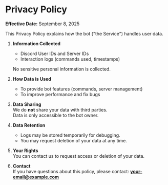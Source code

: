 # Privacy Policy

**Effective Date:** September 8, 2025

This Privacy Policy explains how the bot ("the Service") handles user data.

1. **Information Collected**  
   - Discord User IDs and Server IDs  
   - Interaction logs (commands used, timestamps)  

   No sensitive personal information is collected.

2. **How Data is Used**  
   - To provide bot features (commands, server management)  
   - To improve performance and fix bugs  

3. **Data Sharing**  
   We do **not** share your data with third parties.  
   Data is only accessible to the bot owner.

4. **Data Retention**  
   - Logs may be stored temporarily for debugging.  
   - You may request deletion of your data at any time.

5. **Your Rights**  
   You can contact us to request access or deletion of your data.  

6. **Contact**  
   If you have questions about this policy, please contact: **your-email@example.com**
